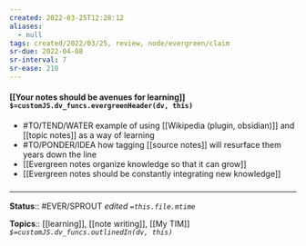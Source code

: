 ```yaml
---
created: 2022-03-25T12:28:12 
aliases:
  - null
tags: created/2022/03/25, review, node/evergreen/claim
sr-due: 2022-04-08
sr-interval: 7
sr-ease: 210
---
```


#### [[Your notes should be avenues for learning]] `$=customJS.dv_funcs.evergreenHeader(dv, this)`

- #TO/TEND/WATER example of using [[Wikipedia (plugin, obsidian)]] and [[topic notes]] as a way of learning
- #TO/PONDER/IDEA how tagging [[source notes]] will resurface them years down the line
- [[Evergreen notes organize knowledge so that it can grow]]
- [[Evergreen notes should be constantly integrating new knowledge]]

### <hr class="footnote"/>

**Status**:: #EVER/SPROUT
*edited `=this.file.mtime`*

**Topics**:: [[learning]], [[note writing]], [[My TIM]]
*`$=customJS.dv_funcs.outlinedIn(dv, this)`*
